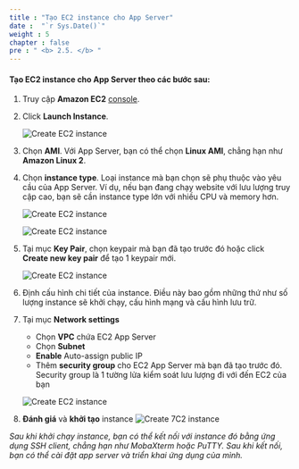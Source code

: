 ```yaml
---
title : "Tạo EC2 instance cho App Server"
date :  "`r Sys.Date()`" 
weight : 5
chapter : false
pre : " <b> 2.5. </b> "
---
```


#### Tạo EC2 instance cho App Server theo các bước sau:
1. Truy cập **Amazon EC2** [console](https://console.aws.amazon.com/ec2/).
2. Click **Launch Instance**.

    ![Create EC2 instance](/images/preparation/ec2/1.png)

3. Chọn **AMI**. Với App Server, bạn có thể chọn **Linux AMI**, chẳng hạn như **Amazon Linux 2**.
4. Chọn **instance type**. Loại instance mà bạn chọn sẽ phụ thuộc vào yêu cầu của App Server. Ví dụ, nếu bạn đang chạy website với lưu lượng truy cập cao, bạn sẽ cần instance type lớn với nhiều CPU và memory hơn.

    ![Create EC2 instance](/images/preparation/ec2/2.png)

    ![Create EC2 instance](/images/preparation/ec2/4.png)

5. Tại mục **Key Pair**, chọn keypair mà bạn đã tạo trước đó hoặc click **Create new key pair** để tạo 1 keypair mới.

    ![Create EC2 instance](/images/preparation/ec2/5.png)

6. Định cấu hình chi tiết của instance. Điều này bao gồm những thứ như số lượng instance sẽ khởi chạy, cấu hình mạng và cấu hình lưu trữ.
7.  Tại mục **Network settings**
    - Chọn **VPC** chứa EC2 App Server
    - Chọn **Subnet**
    - **Enable** Auto-assign public IP
    - Thêm **security group** cho EC2 App Server mà bạn đã tạo trước đó. Security group là 1 tường lửa kiểm soát lưu lượng đi với đến EC2 của bạn

    ![Create EC2 instance](/images/preparation/ec2/6.png)

8. **Đánh giá** và **khởi tạo** instance
    ![Create 7C2 instance](/images/preparation/ec2/7.png)

*Sau khi khởi chạy instance, bạn có thể kết nối với instance đó bằng ứng dụng SSH client, chẳng hạn như MobaXterm hoặc PuTTY. Sau khi kết nối, bạn có thể cài đặt app server và triển khai ứng dụng của mình.* 
